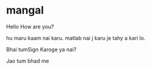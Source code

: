 # mangal


Hello How are you?


hu maru kaam nai karu. matlab nai j karu
je tahy a kari lo.

Bhai tumSign Karoge ya nai?

Jao tum bhad me

